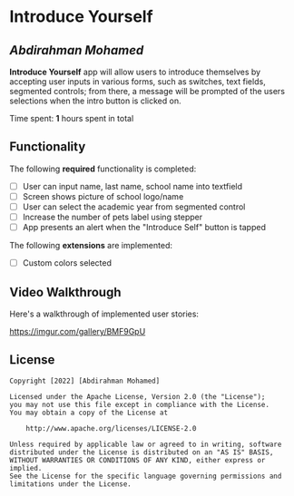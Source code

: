 # Introduce Yourself

## *Abdirahman Mohamed*

**Introduce Yourself** app will allow users to introduce themselves by accepting user inputs in various forms, such as switches, text fields, segmented controls; from there, a message will be prompted of the users selections when the intro button is clicked on.

Time spent: **1** hours spent in total

## Functionality 

The following **required** functionality is completed:

* [ ] User can input name, last name, school name into textfield
* [ ] Screen shows picture of school logo/name
* [ ] User can select the academic year from segmented control
* [ ] Increase the number of pets label using stepper
* [ ] App presents an alert when the "Introduce Self" button is tapped

The following **extensions** are implemented:

* [ ] Custom colors selected

## Video Walkthrough

Here's a walkthrough of implemented user stories:

https://imgur.com/gallery/BMF9GpU


## License

    Copyright [2022] [Abdirahman Mohamed]

    Licensed under the Apache License, Version 2.0 (the "License");
    you may not use this file except in compliance with the License.
    You may obtain a copy of the License at

        http://www.apache.org/licenses/LICENSE-2.0

    Unless required by applicable law or agreed to in writing, software
    distributed under the License is distributed on an "AS IS" BASIS,
    WITHOUT WARRANTIES OR CONDITIONS OF ANY KIND, either express or implied.
    See the License for the specific language governing permissions and
    limitations under the License.

